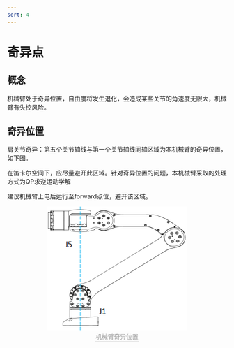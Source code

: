 ```yaml
---
sort: 4
---
```


# 奇异点

## 概念

机械臂处于奇异位置，自由度将发生退化，会造成某些关节的角速度无限大，机械臂有失控风险。

## 奇异位置

肩关节奇异：第五个关节轴线与第一个关节轴线同轴区域为本机械臂的奇异位置，如下图。

在笛卡尔空间下，应尽量避开此区域。针对奇异位置的问题，本机械臂采取的处理方式为QP求逆运动学解

建议机械臂上电后运行至forward点位，避开该区域。

<center>
<img src="../img/sigularity.png" style="zoom:100%" alt=" 图片不见了。。。 "/>
<br>
<div style="color:orange; border-bottom: 0.1px solid #d9d9d9;
display: inline-block;
color: #999;
padding: 1px;">机械臂奇异位置</div>
</center>
<br>
